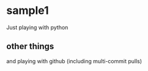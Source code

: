 # sample1
Just playing with python
## other things
and playing with github (including multi-commit pulls)

